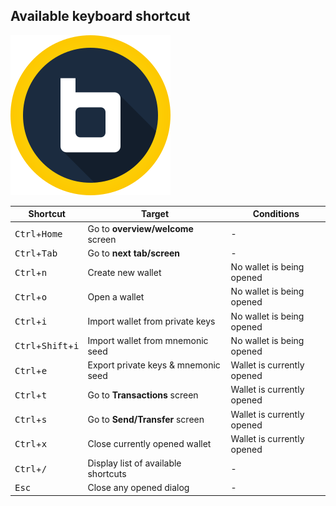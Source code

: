 ## Available keyboard shortcut

![Baza Logo](baza_logo.png)

| Shortcut                                      | Target                              | Conditions                 |
| --------------------------------------------- | ----------------------------------- | -------------------------- |
| <kbd>Ctrl</kbd>+<kbd>Home</kbd>               | Go to **overview/welcome** screen   | -                          |
| <kbd>Ctrl</kbd>+<kbd>Tab</kbd>                | Go to **next tab/screen**           | -                          |
| <kbd>Ctrl</kbd>+<kbd>n</kbd>                  | Create new wallet                   | No wallet is being opened  |
| <kbd>Ctrl</kbd>+<kbd>o</kbd>                  | Open a wallet                       | No wallet is being opened  |
| <kbd>Ctrl</kbd>+<kbd>i</kbd>                  | Import wallet from private keys     | No wallet is being opened  |
| <kbd>Ctrl</kbd>+<kbd>Shift</kbd>+<kbd>i</kbd> | Import wallet from mnemonic seed    | No wallet is being opened  |
| <kbd>Ctrl</kbd>+<kbd>e</kbd>                  | Export private keys & mnemonic seed | Wallet is currently opened |
| <kbd>Ctrl</kbd>+<kbd>t</kbd>                  | Go to **Transactions** screen       | Wallet is currently opened |
| <kbd>Ctrl</kbd>+<kbd>s</kbd>                  | Go to **Send/Transfer** screen      | Wallet is currently opened |
| <kbd>Ctrl</kbd>+<kbd>x</kbd>                  | Close currently opened wallet       | Wallet is currently opened |
| <kbd>Ctrl</kbd>+<kbd>/</kbd>                  | Display list of available shortcuts | -                          |
| <kbd>Esc</kbd>                                | Close any opened dialog             | -                          |

